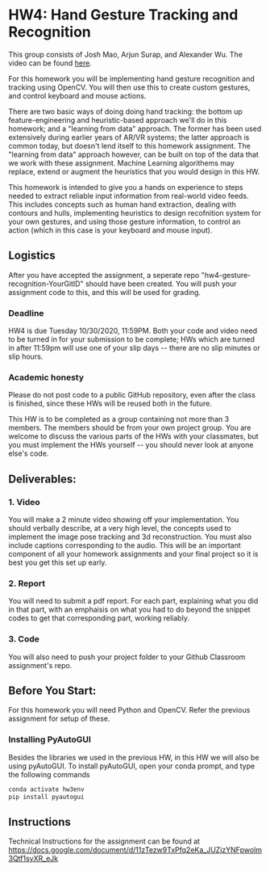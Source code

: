 # HW4: Hand Gesture Tracking and Recognition

This group consists of Josh Mao, Arjun Surap, and Alexander Wu.
The video can be found [here](https://youtu.be/Ip1e8vPfAFM).

For this homework you will be implementing hand gesture recognition and tracking using OpenCV. You will then use this to create custom gestures, and control keyboard and mouse actions. 

There are two basic ways of doing doing hand tracking: the bottom up feature-engineering and heuristic-based approach we'll do in this homework; and a "learning from data" approach. The former has been used extensively during earlier years of AR/VR systems; the latter approach is common today, but doesn't lend itself to this homework assignment. The "learning from data" approach however, can be built on top of the data that we work with these assignment. Machine Learning algorithems may replace, extend or augment the heuristics that you would design in this HW. 

This homework is intended to give you a hands on experience to steps needed to extract reliable input information from real-world video feeds. This includes concepts such as human hand extraction, dealing with contours and hulls, implementing heuristics to design recofnition system for your own gestures, and using those gesture information, to control an action (which in this case is your keyboard and mouse input). 


## Logistics

After you have accepted the assignment, a seperate repo "hw4-gesture-recognition-YourGitID" should have been created. You will push your assignment code to this, and this will be used for grading.

### Deadline

HW4 is due Tuesday 10/30/2020, 11:59PM. Both your code and video need to be turned in for your submission to be complete; HWs which are turned in after 11:59pm will use one of your slip days -- there are no slip minutes or slip hours.

### Academic honesty
Please do not post code to a public GitHub repository, even after the class is finished, since these HWs will be reused both  in the future.

This HW is to be completed as a group containing not more than 3 members. The members should be from your own project group. You are welcome to discuss the various parts of the HWs with your classmates, but you must implement the HWs yourself -- you should never look at anyone else's code.

## Deliverables:

### 1. Video

You will make a 2 minute video showing off your implementation. You should verbally describe, at a very high level, the concepts used to implement the image pose tracking and 3d reconstruction. You must also include captions corresponding to the audio. This will be an important component of all your homework assignments and your final project so it is best you get this set up early. 

### 2. Report

You will need to submit a pdf report. For each part, explaining what you did in that part, with an emphaisis on what you had to do beyond the snippet codes to get that corresponding part, working reliably. 

### 3. Code
You will also need to push your project folder to your Github Classroom assignment's repo.


## Before You Start:
For this homework you will need Python and OpenCV. Refer the previous assignment for setup of these.

### Installing PyAutoGUI

Besides the libraries we used in the previous HW, in this HW we will also be using pyAutoGUI. To install pyAutoGUI, open your conda prompt, and type the following commands
```python
conda activate hw3env
pip install pyautogui
```

## Instructions
Technical Instructions for the assignment can be found at https://docs.google.com/document/d/11zTezw9TxPfq2eKa_JUZjzYNFpwolm3Qtf1syXR_eJk
